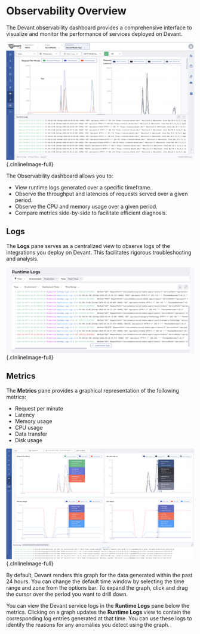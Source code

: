 # Observability Overview

The Devant observability dashboard provides a comprehensive interface to visualize and monitor the performance of services deployed on Devant.

![Dashboard overview](../assets/img/monitoring-and-insights/observability/overview-overall.png){.cInlineImage-full}

The Observability dashboard allows you to:

- View runtime logs generated over a specific timeframe.
- Observe the throughput and latencies of requests served over a given period.
- Observe the CPU and memory usage over a given period.
- Compare metrics side-by-side to facilitate efficient diagnosis.

## Logs

The **Logs** pane serves as a centralized view to observe logs of the integrations you deploy on Devant. This facilitates rigorous troubleshooting and analysis.

![Runtime logs](../assets/img/monitoring-and-insights/observability/runtime-logs.png){.cInlineImage-full}

## Metrics

The **Metrics** pane provides a graphical representation of the following metrics:

- Request per minute
- Latency
- Memory usage
- CPU usage
- Data transfer
- Disk usage

![Metrics graph](../assets/img/monitoring-and-insights/observability/metrics.png){.cInlineImage-full}

By default, Devant renders this graph for the data generated within the past 24 hours. You can change the default time window by selecting the time range and zone from the options bar. To expand the graph, click and drag the cursor over the period you want to drill down.

You can view the Devant service logs in the **Runtime Logs** pane below the metrics. Clicking on a graph updates the **Runtime Logs** view to contain the corresponding log entries generated at that time. You can use these logs to identify the reasons for any anomalies you detect using the graph.
